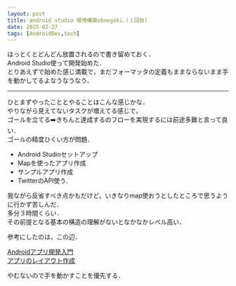 ```yaml
---
layout: post
title: android studio 環境構築oboegaki.(１回目)
date: 2015-02-27
tags: [AndroidDev,tech]
---
```


ほっとくとどんどん放置されるので書き留めておく．  
Android Studio使って開発始めた．  
とりあえずで始めた感じ満載で，まだフォーマッタの定義もままならないまま手を動かしてるよなうなうなう．  

-----------

ひとまずやったこととやることはこんな感じかな．  
やりながら見えてないタスクが増えてる感じで，  
ゴールを立てる➡️きちんと達成するのフローを実現するには前途多難と言って良い．  
ゴールの精度ひくい方が問題．  

- Android Studioセットアップ
- Mapを使ったアプリ作成
- サンプルアプリ作成
- TwitterのAPI使う．

我ながら反省すべき点かもだけど，いきなりmap使おうとしたところで思うように行かず苦しんだ．  
多分３時間くらい．  
その前提となる基本の構造の理解がないとなかなかレベル高い．  

参考にしたのは，この辺．  

[Androidアプリ開発入門](http://androidguide.nomaki.jp/index.html)  
[アプリのレイアウト作成](http://mixi-inc.github.io/AndroidTraining/fundamentals/2.01.create-layout.html)   


やむないので手を動かすことを優先する．

<br/>
